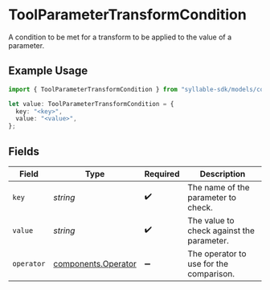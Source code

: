 # ToolParameterTransformCondition

A condition to be met for a transform to be applied to the value of a parameter.

## Example Usage

```typescript
import { ToolParameterTransformCondition } from "syllable-sdk/models/components";

let value: ToolParameterTransformCondition = {
  key: "<key>",
  value: "<value>",
};
```

## Fields

| Field                                                      | Type                                                       | Required                                                   | Description                                                |
| ---------------------------------------------------------- | ---------------------------------------------------------- | ---------------------------------------------------------- | ---------------------------------------------------------- |
| `key`                                                      | *string*                                                   | :heavy_check_mark:                                         | The name of the parameter to check.                        |
| `value`                                                    | *string*                                                   | :heavy_check_mark:                                         | The value to check against the parameter.                  |
| `operator`                                                 | [components.Operator](../../models/components/operator.md) | :heavy_minus_sign:                                         | The operator to use for the comparison.                    |
